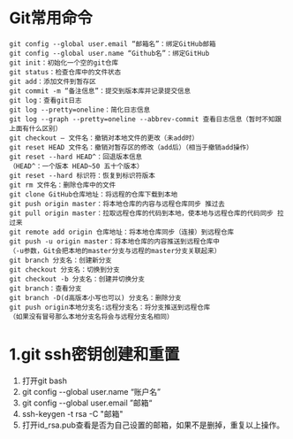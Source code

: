 # Git常用命令

```shell
git config --global user.email “邮箱名”：绑定GitHub邮箱
git config --global user.name “Github名”：绑定GitHub
git init：初始化一个空的git仓库
git status：检查仓库中的文件状态
git add：添加文件到暂存区
git commit -m “备注信息”：提交到版本库并记录提交信息
git log：查看git日志
git log --pretty=oneline：简化日志信息
git log --graph --pretty=oneline --abbrev-commit 查看日志信息（暂时不知跟上面有什么区别）
git checkout – 文件名：撤销对本地文件的更改（未add时）
git reset HEAD 文件名：撤销对暂存区的修改（add后）（相当于撤销add操作）
git reset --hard HEAD^：回退版本信息
（HEAD^：一个版本 HEAD~50 五十个版本）
git reset --hard 标识符：恢复到标识符版本
git rm 文件名：删除仓库中的文件
git clone GitHub仓库地址：将远程的仓库下载到本地
git push origin master：将本地仓库的内容与远程仓库同步 推过去
git pull origin master：拉取远程仓库的代码到本地，使本地与远程仓库的代码同步 拉过来
git remote add origin 仓库地址：将本地仓库同步（连接）到远程仓库
git push -u origin master：将本地仓库的内容推送到远程仓库中
（-u参数，Git会把本地的master分支与远程的master分支关联起来）
git branch 分支名：创建新分支
git checkout 分支名：切换到分支
git checkout -b 分支名：创建并切换分支
git branch：查看分支
git branch -D(d高版本小写也可以) 分支名：删除分支
git push origin本地分支名:远程分支名：将分支推送到远程仓库
（如果没有冒号那么本地分支名将会与远程分支名相同）
```





# 1.git ssh密钥创建和重置

1. 打开git bash
2. git config --global user.name “账户名”
3. git config --global user.email ”邮箱“
4. ssh-keygen -t rsa -C "邮箱"
5. 打开id_rsa.pub查看是否为自己设置的邮箱，如果不是删掉，重复以上操作。

